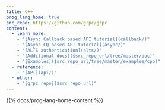 ```yaml
---
title: C++
prog_lang_home: true
src_repo: https://github.com/grpc/grpc
content:
  - learn_more:
    - "[Async Callback based API tutorial](callback/)"  
    - "[Async CQ based API tutorial](async/)"
    - "[ALTS authentication](alts/)"
    - "[Additional docs]($src_repo_url/tree/master/doc)"
    - "[Examples]($src_repo_url/tree/master/examples/cpp)"
  - reference:
    - "[API](api/)"
  - other:
    - "[grpc repo]($src_repo_url)"
---
```


{{% docs/prog-lang-home-content %}}
